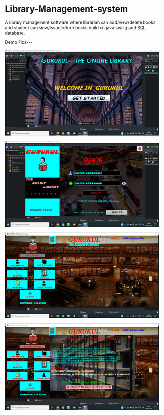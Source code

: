 # Library-Management-system

A library management software where librarian can add/view/delete books and student can view/issue/return books build on java swing and SQL database.

Demo Pics---

![](https://github.com/Divyansh6799/Library-Management-system/blob/master/demo/Screenshot%20(36).png)

![](https://github.com/Divyansh6799/Library-Management-system/blob/master/demo/Screenshot%20(37).png)

![](https://github.com/Divyansh6799/Library-Management-system/blob/master/demo/Screenshot%20(38).png)

![](https://github.com/Divyansh6799/Library-Management-system/blob/master/demo/Screenshot%20(39).png)
